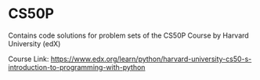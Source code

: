 # CS50P
Contains code solutions for problem sets of the CS50P Course by Harvard University (edX)

Course Link: https://www.edx.org/learn/python/harvard-university-cs50-s-introduction-to-programming-with-python
